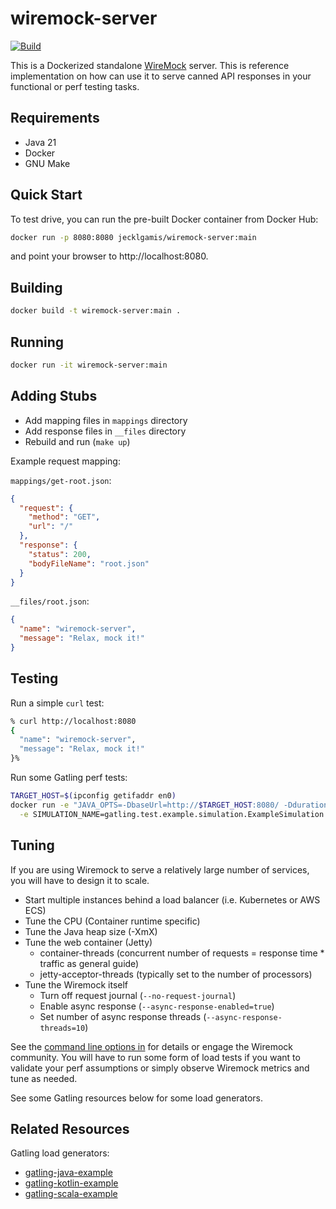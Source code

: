 # wiremock-server

[![Build](https://github.com/jecklgamis/wiremock-server/actions/workflows/build.yml/badge.svg)](https://github.com/jecklgamis/wiremock-server/actions/workflows/build.yml)

This is a Dockerized standalone [WireMock](http://wiremock.org/) server. This is reference implementation on how can use
it to serve canned API responses in your functional or perf testing tasks.

## Requirements

* Java 21
* Docker
* GNU Make

## Quick Start

To test drive, you can run the pre-built Docker container from Docker Hub:

```bash
docker run -p 8080:8080 jecklgamis/wiremock-server:main
````

and point your browser to http://localhost:8080.

## Building

```bash
docker build -t wiremock-server:main .
```

## Running

```bash
docker run -it wiremock-server:main
```

## Adding Stubs

- Add mapping files in `mappings` directory
- Add response files in `__files` directory
- Rebuild and run (`make up`)

Example request mapping:

`mappings/get-root.json`:

```json
{
  "request": {
    "method": "GET",
    "url": "/"
  },
  "response": {
    "status": 200,
    "bodyFileName": "root.json"
  }
}
```

`__files/root.json`:

```json
{
  "name": "wiremock-server",
  "message": "Relax, mock it!"
}
```

## Testing

Run a simple `curl` test:

```bash
% curl http://localhost:8080
{
  "name": "wiremock-server",
  "message": "Relax, mock it!"
}%
```

Run some Gatling perf tests:

```bash
TARGET_HOST=$(ipconfig getifaddr en0)
docker run -e "JAVA_OPTS=-DbaseUrl=http://$TARGET_HOST:8080/ -DdurationMin=1 -DrequestPerSecond=10" \
  -e SIMULATION_NAME=gatling.test.example.simulation.ExampleSimulation jecklgamis/gatling-java-example:main
```

## Tuning

If you are using Wiremock to serve a relatively large number of services, you will have to design it to scale.

- Start multiple instances behind a load balancer (i.e. Kubernetes or AWS ECS)
- Tune the CPU (Container runtime specific)
- Tune the Java heap size (-XmX)
- Tune the web container (Jetty)
    - container-threads (concurrent number of requests = response time * traffic as general guide)
    - jetty-acceptor-threads (typically set to the number of processors)
- Tune the Wiremock itself
    - Turn off request journal (`--no-request-journal`)
    - Enable async response  (`--async-response-enabled=true`)
    - Set number of async response threads (`--async-response-threads=10`)

See the [command line options in](https://wiremock.org/docs/standalone/java-jar/) for details or engage
the Wiremock community. You will have to run some form of load tests if you want to validate your perf assumptions or
simply observe Wiremock metrics and tune as needed.

See some Gatling resources below for some load generators.

## Related Resources

Gatling load generators:

* [gatling-java-example](https://github.com/jecklgamis/gatling-java-example)
* [gatling-kotlin-example](https://github.com/jecklgamis/gatling-kotlin-example)
* [gatling-scala-example](https://github.com/jecklgamis/gatling-scala-example)

